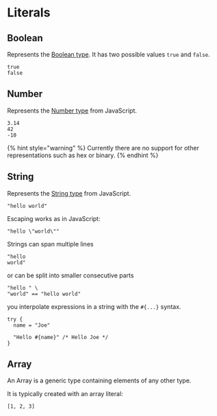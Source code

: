 # Literals

## Boolean

Represents the [Boolean type](https://en.wikipedia.org/wiki/Boolean_data_type). It has two possible values `true` and `false`.

```text
true
false
```

## Number

Represents the [Number type](https://developer.mozilla.org/en-US/docs/Glossary/Number) from JavaScript.

```text
3.14
42
-10
```

{% hint style="warning" %}
Currently there are no support for other representations such as hex or binary.
{% endhint %}

## String

Represents the [String type](https://developer.mozilla.org/en-US/docs/Web/JavaScript/Reference/Global_Objects/String) from JavaScript.

```text
"hello world"
```

Escaping works as in JavaScript:

```text
"hello \"world\""
```

Strings can span multiple lines

```text
"hello
world"
```

or can be split into smaller consecutive parts

```text
"hello " \
"world" == "hello world"
```

you interpolate expressions in a  string with the `#{...}` syntax.

```text
try {
  name = "Joe"
  
  "Hello #{name}" /* Hello Joe */
}
```

## Array

An Array is a generic type containing elements of any other type.

It is typically created with an array literal:

```text
[1, 2, 3]
```

